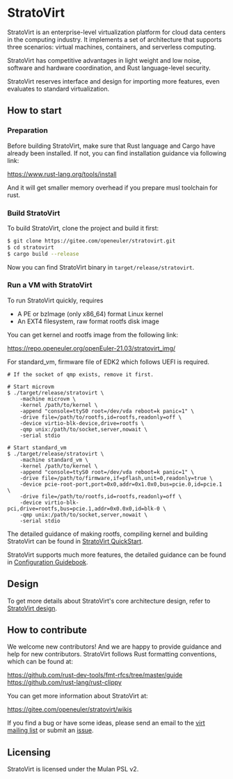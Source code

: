 # StratoVirt
StratoVirt is an enterprise-level virtualization platform for cloud data centers
in the computing industry. It implements a set of architecture that supports
three scenarios: virtual machines, containers, and serverless computing.

StratoVirt has competitive advantages in light weight and low noise, software
and hardware coordination, and Rust language-level security.

StratoVirt reserves interface and design for importing more features, even
evaluates to standard virtualization.

## How to start

### Preparation
Before building StratoVirt, make sure that Rust language and Cargo have already
been installed. If not, you can find installation guidance via following link:

https://www.rust-lang.org/tools/install

And it will get smaller memory overhead if you prepare musl toolchain for rust.

### Build StratoVirt
To build StratoVirt, clone the project and build it first:
```sh
$ git clone https://gitee.com/openeuler/stratovirt.git
$ cd stratovirt
$ cargo build --release
```
Now you can find StratoVirt binary in `target/release/stratovirt`.

### Run a VM with StratoVirt
To run StratoVirt quickly, requires
* A PE or bzImage (only x86_64) format Linux kernel
* An EXT4 filesystem, raw format rootfs disk image

You can get kernel and rootfs image from the following link:

https://repo.openeuler.org/openEuler-21.03/stratovirt_img/

For standard_vm, firmware file of EDK2 which follows UEFI is required.

```shell
# If the socket of qmp exists, remove it first.

# Start microvm
$ ./target/release/stratovirt \
    -machine microvm \
    -kernel /path/to/kernel \
    -append "console=ttyS0 root=/dev/vda reboot=k panic=1" \
    -drive file=/path/to/rootfs,id=rootfs,readonly=off \
    -device virtio-blk-device,drive=rootfs \
    -qmp unix:/path/to/socket,server,nowait \
    -serial stdio

# Start standard_vm
$ ./target/release/stratovirt \
    -machine standard_vm \
    -kernel /path/to/kernel \
    -append "console=ttyS0 root=/dev/vda reboot=k panic=1" \
    -drive file=/path/to/firmware,if=pflash,unit=0,readonly=true \
    -device pcie-root-port,port=0x0,addr=0x1.0x0,bus=pcie.0,id=pcie.1 \
    -drive file=/path/to/rootfs,id=rootfs,readonly=off \
    -device virtio-blk-pci,drive=rootfs,bus=pcie.1,addr=0x0.0x0,id=blk-0 \
    -qmp unix:/path/to/socket,server,nowait \
    -serial stdio
```

The detailed guidance of making rootfs, compiling kernel and building StratoVirt
can be found in [StratoVirt QuickStart](./docs/quickstart.md).

StratoVirt supports much more features, the detailed guidance can be found in
[Configuration Guidebook](docs/config_guidebook.md).

## Design

To get more details about StratoVirt's core architecture design, refer to
[StratoVirt design](./docs/design.md).

## How to contribute
We welcome new contributors! And we are happy to provide guidance and help for
new contributors. StratoVirt follows Rust formatting conventions, which can be
found at:

https://github.com/rust-dev-tools/fmt-rfcs/tree/master/guide
https://github.com/rust-lang/rust-clippy

You can get more information about StratoVirt at:

https://gitee.com/openeuler/stratovirt/wikis

If you find a bug or have some ideas, please send an email to the
[virt mailing list](https://mailweb.openeuler.org/postorius/lists/virt.openeuler.org/)
or submit an [issue](https://gitee.com/openeuler/stratovirt/issues).

## Licensing
StratoVirt is licensed under the Mulan PSL v2.
